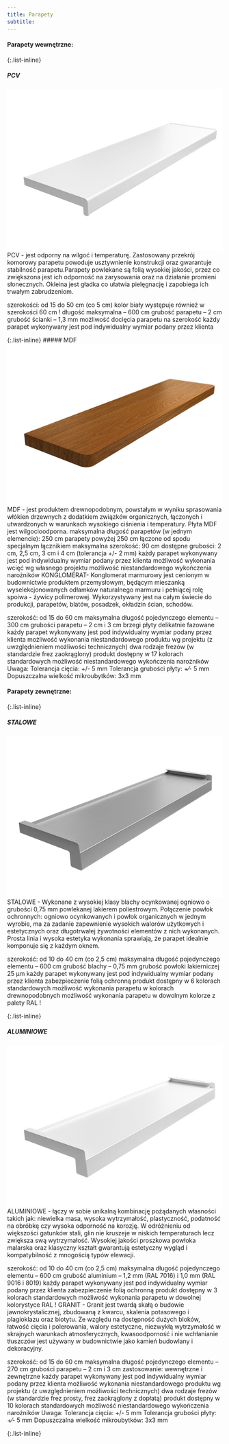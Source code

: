 ```yaml
---
title: Parapety
subtitle:
---
```

#### Parapety wewnętrzne: 
{:.list-inline}
##### PCV
<img align="left"  src="assets/img/offers/parapety/Parapet_PCV.jpg">
<p class="offer-content-text">
PCV - jest odporny na wilgoć i temperaturę. Zastosowany przekrój komorowy parapetu powoduje usztywnienie konstrukcji oraz gwarantuje stabilność parapetu.Parapety powlekane są folią wysokiej jakości, przez co zwiększona jest ich odporność na zarysowania oraz na działanie promieni słonecznych. Okleina jest gładka co ułatwia pielęgnację i zapobiega ich trwałym zabrudzeniom.

szerokości: od 15 do 50 cm (co 5 cm)
kolor biały występuje również w szerokości 60 cm !
długość maksymalna – 600 cm
grubość parapetu – 2 cm
grubość ścianki – 1,3 mm
możliwość docięcia parapetu na szerokość
każdy parapet wykonywany jest pod indywidualny wymiar podany przez klienta
</p>
{:.list-inline}
##### MDF
<img align="right"  src="assets/img/offers/parapety/Parapet_MDF.jpg">
<p class="offer-content-text">
MDF - jest produktem drewnopodobnym, powstałym w wyniku sprasowania włókien drzewnych z dodatkiem związków organicznych, łączonych i utwardzonych w warunkach wysokiego ciśnienia i temperatury. Płyta MDF jest wilgocioodporna. 
maksymalna długość parapetów (w jednym elemencie): 250 cm
parapety powyżej 250 cm łączone od spodu specjalnym łącznikiem
maksymalna szerokość: 90 cm
dostępne grubości: 2 cm, 2,5 cm, 3 cm i 4 cm (tolerancja +/- 2 mm)
każdy parapet wykonywany jest pod indywidualny wymiar podany przez klienta
możliwość wykonania wcięć wg własnego projektu
możliwość niestandardowego wykończenia narożników
KONGLOMERAT- Konglomerat marmurowy jest cenionym w budownictwie produktem przemysłowym, będącym mieszanką wyselekcjonowanych odłamków naturalnego marmuru i pełniącej rolę spoiwa - żywicy polimerowej.
Wykorzystywany jest na całym świecie do produkcji, parapetów, blatów, posadzek, okładzin ścian, schodów.

szerokość: od 15 do 60 cm
maksymalna długość pojedynczego elementu – 300 cm
grubości parapetu – 2 cm i 3 cm
brzegi płyty delikatnie fazowane
każdy parapet wykonywany jest pod indywidualny wymiar podany przez klienta
możliwość wykonania niestandardowego produktu wg projektu (z uwzględnieniem możliwości technicznych)
dwa rodzaje frezów (w standardzie frez zaokrąglony)
produkt dostępny w 17 kolorach standardowych
możliwość niestandardowego wykończenia narożników
Uwaga:
Tolerancja cięcia: +/- 5 mm
Tolerancja grubości płyty: +⁄- 5 mm
Dopuszczalna wielkość mikroubytków: 3x3 mm
</p>

#### Parapety zewnętrzne: 

{:.list-inline}
##### STALOWE
<img align="left"  src="assets/img/offers/parapety/Parapet_Stalowy.jpg">
<p class="offer-content-text">

STALOWE - Wykonane z wysokiej klasy blachy ocynkowanej ogniowo o grubości 0,75 mm powlekanej lakierem poliestrowym. Połączenie powłok ochronnych: ogniowo ocynkowanych i powłok organicznych w jednym wyrobie, ma za zadanie zapewnienie wysokich walorów użytkowych i estetycznych oraz długotrwałej żywotności elementów z nich wykonanych. Prosta linia i wysoka estetyka wykonania sprawiają, że parapet idealnie komponuje się z każdym oknem.

szerokość: od 10 do 40 cm (co 2,5 cm)
maksymalna długość pojedynczego elementu – 600 cm
grubość blachy – 0,75 mm
grubość powłoki lakierniczej 25 µm
każdy parapet wykonywany jest pod indywidualny wymiar podany przez klienta
zabezpieczenie folią ochronną
produkt dostępny w 6 kolorach standardowych
możliwość wykonania parapetu w kolorach drewnopodobnych
możliwość wykonania parapetu w dowolnym kolorze z palety RAL !
</p>

{:.list-inline}
##### ALUMINIOWE
<img align="right"  src="assets/img/offers/parapety/Parapet_ALU.jpg">
<p class="offer-content-text">

ALUMINIOWE - łączy w sobie unikalną kombinację pożądanych własności takich jak: niewielka masa, wysoka wytrzymałość, plastyczność, podatność na obróbkę czy wysoka odporność na korozję. W odróżnieniu od większości gatunków stali, glin nie kruszeje w niskich temperaturach lecz zwiększa swą wytrzymałość. Wysokiej jakości proszkowa powłoka malarska oraz klasyczny kształt gwarantują estetyczny wygląd i kompatybilność z mnogością typów elewacji.

szerokość: od 10 do 40 cm (co 2,5 cm)
maksymalna długość pojedynczego elementu – 600 cm
grubość aluminium – 1,2 mm (RAL 7016) i 1,0 mm (RAL 9016 i 8019)
każdy parapet wykonywany jest pod indywidualny wymiar podany przez klienta
zabezpieczenie folią ochronną
produkt dostępny w 3 kolorach standardowych
możliwość wykonania parapetu w dowolnej kolorystyce RAL !
GRANIT - Granit jest twardą skałą o budowie jawnokrystalicznej, zbudowaną z kwarcu, skalenia potasowego i plagioklazu oraz biotytu. Ze względu na dostępność dużych bloków, łatwość cięcia i polerowania, walory estetyczne, niezwykłą wytrzymałość w skrajnych warunkach atmosferycznych, kwasoodporność i nie wchłanianie tłuszczów jest używany w budownictwie jako kamień budowlany i dekoracyjny.

szerokość: od 15 do 60 cm
maksymalna długość pojedynczego elementu – 270 cm
grubości parapetu – 2 cm i 3 cm
zastosowanie: wewnętrzne i zewnętrzne
każdy parapet wykonywany jest pod indywidualny wymiar podany przez klienta
możliwość wykonania niestandardowego produktu wg projektu (z uwzględnieniem możliwości technicznych)
dwa rodzaje frezów (w standardzie frez prosty, frez zaokrąglony z dopłatą)
produkt dostępny w 10 kolorach standardowych
możliwość niestandardowego wykończenia narożników
Uwaga:
Tolerancja cięcia: +/- 5 mm
Tolerancja grubości płyty: +⁄- 5 mm
Dopuszczalna wielkość mikroubytków: 3x3 mm
</p>

{:.list-inline}